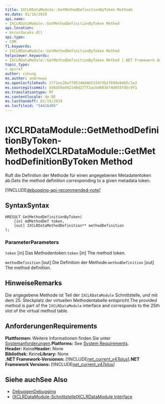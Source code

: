 ```yaml
---
title: IXCLRDataModule::GetMethodDefinitionByToken-Methode
ms.date: 01/16/2019
api.name:
- IXCLRDataModule::GetMethodDefinitionByToken Method
api.location:
- mscordacwks.dll
api.type:
- COM
f1.keywords:
- IXCLRDataModule::GetMethodDefinitionByToken Method
helpviewer.keywords:
- IXCLRDataModule::GetMethodDefinitionByToken Method [.NET Framework debugging]
topic_type:
- apiref
author: cshung
ms.author: andrewau
ms.openlocfilehash: 27f1ee28aff95340d4b533473b2f699a9405c3a2
ms.sourcegitcommit: b56d59ad42140d277f2acbd003b74d655fdbc9f1
ms.translationtype: MT
ms.contentlocale: de-DE
ms.lasthandoff: 01/19/2019
ms.locfileid: "54416495"
---
```

# <a name="ixclrdatamodulegetmethoddefinitionbytoken-method"></a><span data-ttu-id="7540b-102">IXCLRDataModule::GetMethodDefinitionByToken-Methode</span><span class="sxs-lookup"><span data-stu-id="7540b-102">IXCLRDataModule::GetMethodDefinitionByToken Method</span></span>

<span data-ttu-id="7540b-103">Ruft die Definition der Methode für einen angegebenen Metadatentoken ab.</span><span class="sxs-lookup"><span data-stu-id="7540b-103">Gets the method definition corresponding to a given metadata token.</span></span>

[!INCLUDE[debugging-api-recommended-note](../../../../includes/debugging-api-recommended-note.md)]

## <a name="syntax"></a><span data-ttu-id="7540b-104">Syntax</span><span class="sxs-lookup"><span data-stu-id="7540b-104">Syntax</span></span>

```
HRESULT GetMethodDefinitionByToken(
    [in] mdMethodDef token,
    [out] IXCLRDataMethodDefinition** methodDefinition
);
```

### <a name="parameters"></a><span data-ttu-id="7540b-105">Parameter</span><span class="sxs-lookup"><span data-stu-id="7540b-105">Parameters</span></span>

<span data-ttu-id="7540b-106">`token` [in] Das Methodentoken.</span><span class="sxs-lookup"><span data-stu-id="7540b-106">`token` [in] The method token.</span></span>

<span data-ttu-id="7540b-107">`methodDefinition` [out] Die Definition der Methode.</span><span class="sxs-lookup"><span data-stu-id="7540b-107">`methodDefinition` [out] The method definition.</span></span>

## <a name="remarks"></a><span data-ttu-id="7540b-108">Hinweise</span><span class="sxs-lookup"><span data-stu-id="7540b-108">Remarks</span></span>

<span data-ttu-id="7540b-109">Die angegebene Methode ist Teil der `IXCLRDataModule` Schnittstelle, und mit dem 25. Steckplatz der virtuellen Methodentabelle entspricht.</span><span class="sxs-lookup"><span data-stu-id="7540b-109">The provided method is part of the `IXCLRDataModule` interface and corresponds to the 25th slot of the virtual method table.</span></span>

## <a name="requirements"></a><span data-ttu-id="7540b-110">Anforderungen</span><span class="sxs-lookup"><span data-stu-id="7540b-110">Requirements</span></span>

<span data-ttu-id="7540b-111">**Plattformen:** Weitere Informationen finden Sie unter [Systemanforderungen](../../../../docs/framework/get-started/system-requirements.md).</span><span class="sxs-lookup"><span data-stu-id="7540b-111">**Platforms:** See [System Requirements](../../../../docs/framework/get-started/system-requirements.md).</span></span>  
<span data-ttu-id="7540b-112">**Header:** Keine</span><span class="sxs-lookup"><span data-stu-id="7540b-112">**Header:** None</span></span>  
<span data-ttu-id="7540b-113">**Bibliothek:** Keine</span><span class="sxs-lookup"><span data-stu-id="7540b-113">**Library:** None</span></span>  
<span data-ttu-id="7540b-114">**.NET Framework-Versionen:** [!INCLUDE[net_current_v47plus](../../../../includes/net-current-v47plus.md)]</span><span class="sxs-lookup"><span data-stu-id="7540b-114">**.NET Framework Versions:** [!INCLUDE[net_current_v47plus](../../../../includes/net-current-v47plus.md)]</span></span>  
 
## <a name="see-also"></a><span data-ttu-id="7540b-115">Siehe auch</span><span class="sxs-lookup"><span data-stu-id="7540b-115">See Also</span></span>

- [<span data-ttu-id="7540b-116">Debuggen</span><span class="sxs-lookup"><span data-stu-id="7540b-116">Debugging</span></span>](../../../../docs/framework/unmanaged-api/debugging/index.md)
- [<span data-ttu-id="7540b-117">IXCLRDataModule-Schnittstelle</span><span class="sxs-lookup"><span data-stu-id="7540b-117">IXCLRDataModule Interface</span></span>](../../../../docs/framework/unmanaged-api/debugging/ixclrdatamodule-interface.md)

